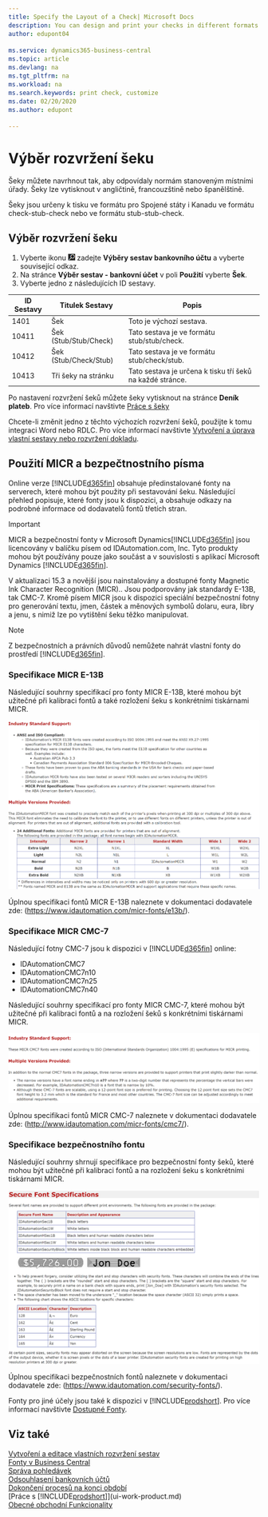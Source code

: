 ```yaml
---
title: Specify the Layout of a Check| Microsoft Docs
description: You can design and print your checks in different formats to conform with standards.
author: edupont04

ms.service: dynamics365-business-central
ms.topic: article
ms.devlang: na
ms.tgt_pltfrm: na
ms.workload: na
ms.search.keywords: print check, customize
ms.date: 02/20/2020
ms.author: edupont

---
```

# Výběr rozvržení šeku
Šeky můžete navrhnout tak, aby odpovídaly normám stanoveným místními úřady. Šeky lze vytisknout v angličtině, francouzštině nebo španělštině.

Šeky jsou určeny k tisku ve formátu pro Spojené státy i Kanadu ve formátu check-stub-check nebo ve formátu stub-stub-check.

## Výběr rozvržení šeku
1. Vyberte ikonu ![ Žárovky, která otevře funkci Řekněte mi ](media/ui-search/search_small.png "Řekněte mi, co chcete dělat") zadejte **Výběry sestav bankovního účtu** a vyberte související odkaz.
2. Na stránce **Výběr sestav - bankovní účet** v poli **Použití** vyberte **Šek**.
3. Vyberte jedno z následujících ID sestavy.

| ID Sestavy | Titulek Sestavy | Popis |
| --- | --- | --- |
| 1401 | Šek | Toto je výchozí sestava. |
| 10411 | Šek (Stub/Stub/Check) | Tato sestava je ve formátu stub/stub/check. |
| 10412 | Šek (Stub/Check/Stub) | Tato sestava je ve formátu stub/check/stub. |
| 10413 | Tři šeky na stránku | Tato sestava je určena k tisku tří šeků na každé stránce. |

Po nastavení rozvržení šeků můžete šeky vytisknout na stránce **Deník plateb**. Pro více informací navštivte [Práce s šeky](payables-how-work-checks.md)

Chcete-li změnit jedno z těchto výchozích rozvržení šeků, použijte k tomu integraci Word nebo RDLC. Pro více informací navštivte [Vytvoření a úprava vlastní sestavy nebo rozvržení dokladu](ui-how-create-custom-report-layout.md).

## Použití MICR a bezpečtnostního písma
Online verze [!INCLUDE[d365fin](includes/d365fin_md.md)] obsahuje předinstalované fonty na serverech, které mohou být použity při sestavování šeku. Následující přehled popisuje, které fonty jsou k dispozici, a obsahuje odkazy na podrobné informace od dodavatelů fontů třetích stran.

> [!Important]
> MICR a bezpečnostní fonty v Microsoft Dynamics[!INCLUDE[d365fin](includes/d365fin_md.md)] jsou licencovány v balíčku písem od IDAutomation.com, Inc. Tyto produkty mohou být používány pouze jako součást a v souvislosti s aplikací Microsoft Dynamics [!INCLUDE[d365fin](includes/d365fin_md.md)].

V aktualizaci 15.3 a novější jsou nainstalovány a dostupné fonty Magnetic Ink Character Recognition (MICR).. Jsou podporovány jak standardy E-13B, tak CMC-7. Kromě písem MICR jsou k dispozici speciální bezpečnostní fotny pro generování textu, jmen, částek a měnových symbolů dolaru, eura, libry a jenu, s nimiž lze po vytištění šeku těžko manipulovat.

> [!NOTE]
> Z bezpečnostních a právních důvodů nemůžete nahrát vlastní fonty do prostředí [!INCLUDE[d365fin](includes/d365fin_md.md)].

### Specifikace MICR E-13B
Následující souhrny specifikací pro fonty MICR E-13B, které mohou být užitečné při kalibraci fontů a také rozložení šeku s konkrétními tiskárnami MICR.

![MICR E-13B Specifikace](media/font_MICR_E-13B_Specifications.png "MICR E-13B Specifikace")

Úplnou specifikaci fontů MICR E-13B naleznete v dokumentaci dodavatele zde: (https://www.idautomation.com/micr-fonts/e13b/).

### Specifikace MICR CMC-7
Následující fotny CMC-7 jsou k dispozici v [!INCLUDE[d365fin](includes/d365fin_md.md)] online:

- IDAutomationCMC7
- IDAutomationCMC7n10
- IDAutomationCMC7n25
- IDAutomationCMC7n40

Následující souhrny specifikací pro fonty MICR CMC-7, které mohou být užitečné při kalibraci fontů a na  rozložení šeků s konkrétními tiskárnami MICR.

![MICR CMC-7 Specifikace](media/font_MICR_CMC-7_Specifications.png "MICR CMC-7 Specifikace")

Úplnou specifikaci fontů MICR CMC-7 naleznete v dokumentaci dodavatele zde: (http://www.idautomation.com/micr-fonts/cmc7/).

### Specifikace bezpečnostního fontu
Následující souhrny shrnují specifikace pro bezpečnostní fonty šeků, které mohou být užitečné při kalibraci fontů a na rozložení šeku s konkrétními tiskárnami MICR.

![Check Security Font Specifikace](media/font_check-security-font_Specifications.png "Check Security Font Specifikace")

Úplnou specifikaci bezpečnostních fontů naleznete v dokumentaci dodavatele zde: (https://www.idautomation.com/security-fonts/).

Fonty pro jiné účely jsou také k dispozici v [!INCLUDE[prodshort](includes/prodshort.md)]. Pro více informací navštivte [Dostupné Fonty](ui-fonts.md).

## Viz také
[Vytvoření a editace vlastních rozvržení sestav](ui-how-create-custom-report-layout.md)  
[Fonty v Business Central](ui-fonts.md)  
[Správa pohledávek](payables-manage-payables.md)  
[Odsouhlasení bankovních účtů](bank-manage-bank-accounts.md)   
[Dokončení procesů na konci období](year-how-complete-period-end-processes.md)  
[Práce s [!INCLUDE[prodshort](includes/prodshort.md)]](ui-work-product.md)  
[Obecné obchodní Funkcionality](ui-across-business-areas.md)
